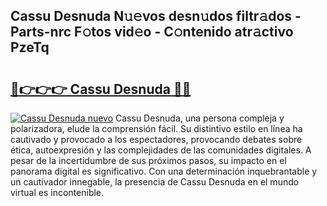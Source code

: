 ## Cassu Desnuda N𝚞𝚎vos desn𝚞dos filtr𝚊dos - Parts-nrc F𝚘tos vid𝚎o - C𝚘ntenido atr𝚊ctivo PzeTq

# <h2><a href="http://mb74yq.tromn.icu/?c=Cassu+Desnuda">🔗👉👉👉 Cassu Desnuda 🔗🔗</a></h2>

[![Cassu Desnuda nuevo](https://i.imgur.com/pEAQMta.gif)](http://mb74yq.tromn.icu/?c=Cassu+Desnuda)
Cassu Desnuda, una persona compleja y polarizadora, elude la comprensión fácil. Su distintivo estilo en línea ha cautivado y provocado a los espectadores, provocando debates sobre ética, autoexpresión y las complejidades de las comunidades digitales. A pesar de la incertidumbre de sus próximos pasos, su impacto en el panorama digital es significativo. Con una determinación inquebrantable y un cautivador innegable, la presencia de Cassu Desnuda en el mundo virtual es incontenible.
